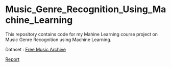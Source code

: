 # Music_Genre_Recognition_Using_Machine_Learning
This repository contains code for my Mahine Learning course project on Music Genre Recognition using Machine Learning.  

Dataset : [Free Music Archive](https://arxiv.org/abs/1612.01840)

[Report](Music_Genre_Recognition_Ayush_Louis_Mohamed_ML_Project_Report.pdf)
